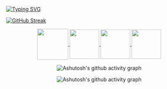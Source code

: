 [![Typing SVG](https://readme-typing-svg.herokuapp.com?font=Fira+Code&weight=500&size=25&pause=1000&color=53F3F7&background=060122&center=true&vCenter=true&random=false&width=435&height=60&lines=Hello%2C++my+name+is+Gabriel+;I'm+19+years+old+;I%C2%B4m+a+Software+Developer;welcome%3A)](https://git.io/typing-svg)

[![GitHub Streak](https://github-readme-streak-stats.herokuapp.com?user=gabriellima-wav&theme=github-dark-blue&date_format=j%20M%5B%20Y%5D)](https://git.io/streak-stats)


<div align="center"> 
<a href="https://instagram.com/gabriellima.wav" target="_blank">
<img align="center" height="84" width="84" src="https://github.com/carolbarbosa101/carolbarbosa101/assets/44561610/88a3dd4d-f85e-4141-af09-a2667d81df5b">
</a>

<a href="https://discord.gg/FqQUhQav" target="_blank">
<img align="center" height="80" width="80" src="https://github.com/gabriellima-wav/gabriellima-wav/assets/127765401/e9701109-3608-44c1-9ab0-70dbf0f5ad8e">
</a>


<a href="mailto:cmp.1a.sampleforgabriel.com">
<img align="center"  height="80" width="80" src="https://github.com/gabriellima-wav/gabriellima-wav/assets/127765401/aeef2a7e-08e9-406d-ac19-69bab26f8aaa">
</a>


<a  href="https://www.linkedin.com/in/gabriel-lima-a6272126a/" target=_blank>
<img align="center"  height="80" width="80" src="https://github.com/gabriellima-wav/gabriellima-wav/assets/127765401/5729681b-b4d6-4d19-a8a4-d04da4dbd36c">
</a>

</div>

<div align="center" >
   
![Ashutosh's github activity graph](https://ssr-contributions-svg.vercel.app/_/carolbarbosa101?chart=3dbar&gap=0.6&scale=2&flatten=2&animation=wave&animation_duration=1&animation_delay=0.05&animation_amplitude=20&animation_frequency=0.5&animation_wave_center=10_0&format=svg&weeks=30&theme=pink) 

</div>

<div align="center" >
   
![Ashutosh's github activity graph](https://contribution.catsjuice.com/_/gabriellima-wav?chart=3dbar&gap=0.6&scale=2&gradient=true&animation=wave&animation_duration=1&animation_delay=0.05&animation_amplitude=20&animation_frequency=0.5&animation_wave_center=0_0&weeks=30&theme=purple&widget_size=medium&dark=true) 

</div>
